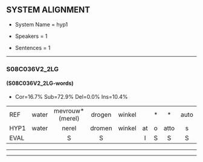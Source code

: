 
## SYSTEM ALIGNMENT

- System Name = hyp1

- Speakers = 1

- Sentences = 1

---

### S08C036V2_2LG

#### (S08C036V2_2LG-words)

- Cor=16.7%	Sub=72.9%	Del=0.0%	Ins=10.4%

|  |  |  |  |  |  |  |  |  |  |  |  |  |  |  |  |  |  |  |  |  |  |  |  |  |  |  |  |  |  |  |  |  |  |  |  |  |  |  |  |  |  |  |  |  |  |  |  |  |
|:--- |:---:|:---:|:---:|:---:|:---:|:---:|:---:|:---:|:---:|:---:|:---:|:---:|:---:|:---:|:---:|:---:|:---:|:---:|:---:|:---:|:---:|:---:|:---:|:---:|:---:|:---:|:---:|:---:|:---:|:---:|:---:|:---:|:---:|:---:|:---:|:---:|:---:|:---:|:---:|:---:|:---:|:---:|:---:|:---:|:---:|:---:|:---:|:---:|
| REF | water | mevrouw*(merel) | drogen | winkel |  | * | * | auto | schouders | verhaal |  | koning*(koningin) | moeilijk | speelplaats | drinken | hoofdpijn | regen*(rennen) | vliegtuig | stoppen | opnieuw | gooien*(gooi) | sneeuwen | moeder |  |  | liedje | potlood | fietsbel | * | vinger | dichtbij | meisje | chauffeur | muziek | waarom | scheuren*(schuren) | lawaai | zwemmen |  | vuurwerk | appel | cola | kussen | eerste*(eerst) | circus | kleuren | voetbal | vlinder |
| HYP1 | water | nerel | dromen | winkel | at | o | atto | s | hoender | verhaal | koningin | moeierk | ikaat | vinken | hoofdkuin | renden | vligijr | stop | em | opnieuw | gooi | neeuwwen | moeder | meitjes | potloot | fiet | poei | vijfendertig | wilba | mesje | ghou | vier | ni | ziek | waarom? | schiren | lawaai | zwemmen | vier | werk | appels | kola | kessen | eerst | heden | leren? | voetbal | minder |
| EVAL |  | S | S |  | I | S | S | S | S |  | I | S | S | S | S | S | S | S | S |  | S | S |  | I | I | S | S | S | S | S | S | S | S | S | S | S |  |  | I | S | S | S | S | S | S | S |  | S |
---

---
